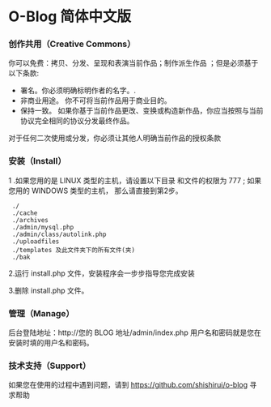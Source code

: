 # O-Blog 简体中文版

### 创作共用（Creative Commons）

你可以免费：拷贝、分发、呈现和表演当前作品；制作派生作品 ；但是必须基于以下条款:

* 署名。你必须明确标明作者的名字。.
* 非商业用途。 你不可将当前作品用于商业目的。
* 保持一致。 如果你基于当前作品更改、变换或构造新作品，你应当按照与当前协议完全相同的协议分发最终作品。

对于任何二次使用或分发，你必须让其他人明确当前作品的授权条款

### 安装（Install）

1 .如果您用的是 LINUX 类型的主机，请设置以下目录
 和文件的权限为 777 ; 如果您用的 WINDOWS 类型的主机，
 那么请直接到第2步。

     ./
     ./cache
     ./archives
     ./admin/mysql.php
     ./admin/class/autolink.php
     ./uploadfiles
     ./templates 及此文件夹下的所有文件(夹)
     ./bak

2.运行 install.php 文件，安装程序会一步步指导您完成安装

3.删除 install.php 文件。

### 管理（Manage）

后台登陆地址：http://您的 BLOG 地址/admin/index.php
用户名和密码就是您在安装时填的用户名和密码。

### 技术支持（Support）

如果您在使用的过程中遇到问题，请到 https://github.com/shishirui/o-blog 寻求帮助 
